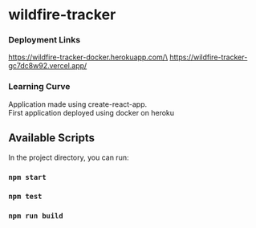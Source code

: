 # wildfire-tracker
### Deployment Links
https://wildfire-tracker-docker.herokuapp.com/\
https://wildfire-tracker-gc7dc8w92.vercel.app/

### Learning Curve
Application made using create-react-app.\
First application deployed using docker on heroku

## Available Scripts
In the project directory, you can run:
### `npm start`
### `npm test`
### `npm run build`


